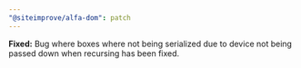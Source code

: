 ```yaml
---
"@siteimprove/alfa-dom": patch
---
```


**Fixed:** Bug where boxes where not being serialized due to device not being passed down when recursing has been fixed.

